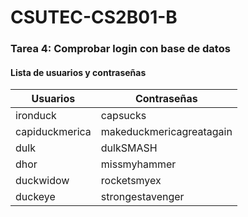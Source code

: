 # CSUTEC-CS2B01-B
### Tarea 4: Comprobar login con base de datos
#### Lista de usuarios y contraseñas
Usuarios | Contraseñas
-----------|---------------
ironduck | capsucks
capiduckmerica | makeduckmericagreatagain
dulk | dulkSMASH
dhor | missmyhammer
duckwidow | rocketsmyex
duckeye | strongestavenger
